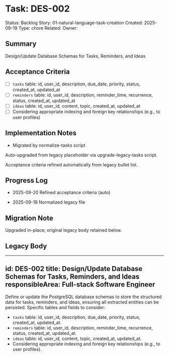 # Task: DES-002
Status: Backlog
Story: 01-natural-language-task-creation
Created: 2025-09-19
Type: chore
Related:
Owner:

## Summary
Design/Update Database Schemas for Tasks, Reminders, and Ideas

## Acceptance Criteria

- [ ] `tasks` table: id, user_id, description, due_date, priority, status, created_at, updated_at
- [ ] `reminders` table: id, user_id, description, reminder_time, recurrence, status, created_at, updated_at
- [ ] `ideas` table: id, user_id, content, topic, created_at, updated_at
- [ ] Considering appropriate indexing and foreign key relationships (e.g., to user profiles)

## Implementation Notes
- Migrated by normalize-tasks script

Auto-upgraded from legacy placeholder via upgrade-legacy-tasks script.


Acceptance criteria refined automatically from legacy bullet list.
## Progress Log
- 2025-09-20 Refined acceptance criteria (auto)

- 2025-09-19 Normalized legacy file
## Migration Note
Upgraded in-place; original legacy body retained below.

## Legacy Body
---
id: DES-002
title: Design/Update Database Schemas for Tasks, Reminders, and Ideas
responsibleArea: Full-stack Software Engineer
---
Define or update the PostgreSQL database schemas to store the structured data for tasks, reminders, and ideas, ensuring all extracted entities can be persisted. Specific tables and fields to consider:
*   `tasks` table: id, user_id, description, due_date, priority, status, created_at, updated_at.
*   `reminders` table: id, user_id, description, reminder_time, recurrence, status, created_at, updated_at.
*   `ideas` table: id, user_id, content, topic, created_at, updated_at.
*   Considering appropriate indexing and foreign key relationships (e.g., to user profiles).